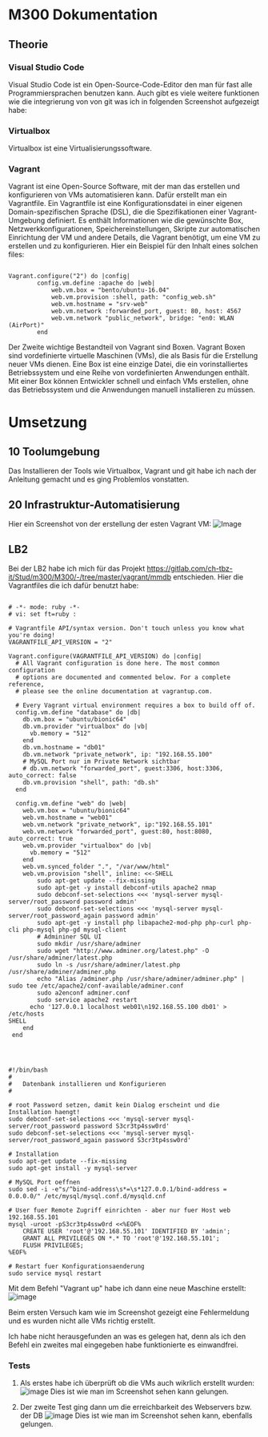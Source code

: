 # M300 Dokumentation

## Theorie

### Visual Studio Code
Visual Studio Code ist ein Open-Source-Code-Editor den man für fast alle Programmiersprachen benutzen kann.
Auch gibt es viele weitere funktionen wie die integrierung von von git was ich in folgenden Screenshot aufgezeigt habe:
  
### Virtualbox
Virtualbox ist eine Virtualisierungssoftware.
### Vagrant
Vagrant ist eine Open-Source Software, mit der man das erstellen und konfigurieren von VMs automatisieren kann.
Dafür erstellt man ein Vagrantfile.
Ein Vagrantfile ist eine Konfigurationsdatei in einer eigenen Domain-spezifischen Sprache (DSL), die die Spezifikationen einer Vagrant-Umgebung definiert. Es enthält Informationen wie die gewünschte Box, Netzwerkkonfigurationen, Speichereinstellungen, Skripte zur automatischen Einrichtung der VM und andere Details, die Vagrant benötigt, um eine VM zu erstellen und zu konfigurieren.
Hier ein Beispiel für den Inhalt eines solchen files:
<pre><code> 
Vagrant.configure("2") do |config|
        config.vm.define :apache do |web|
            web.vm.box = "bento/ubuntu-16.04"
            web.vm.provision :shell, path: "config_web.sh"
            web.vm.hostname = "srv-web"
            web.vm.network :forwarded_port, guest: 80, host: 4567
            web.vm.network "public_network", bridge: "en0: WLAN (AirPort)"
        end
</code></pre>
Der Zweite wichtige Bestandteil von Vagrant sind Boxen.
Vagrant Boxen sind vordefinierte virtuelle Maschinen (VMs), die als Basis für die Erstellung neuer VMs dienen. Eine Box ist eine einzige Datei, die ein vorinstalliertes Betriebssystem und eine Reihe von vordefinierten Anwendungen enthält. Mit einer Box können Entwickler schnell und einfach VMs erstellen, ohne das Betriebssystem und die Anwendungen manuell installieren zu müssen.

# Umsetzung
## 10 Toolumgebung
Das Installieren der Tools wie Virtualbox, Vagrant und git habe ich nach der Anleitung gemacht und es ging Problemlos vonstatten.
## 20 Infrastruktur-Automatisierung 
Hier ein Screenshot von der erstellung der esten Vagrant VM:
![Image](https://github.com/FFW93/M300/blob/main/Bilder/Screenshot%202023-03-06%20151739.png)
## LB2
Bei der LB2 habe ich mich für das Projekt https://gitlab.com/ch-tbz-it/Stud/m300/M300/-/tree/master/vagrant/mmdb entschieden.
Hier die Vagrantfiles die ich dafür benutzt habe:

<pre><code>
# -*- mode: ruby -*-
# vi: set ft=ruby :

# Vagrantfile API/syntax version. Don't touch unless you know what you're doing!
VAGRANTFILE_API_VERSION = "2"

Vagrant.configure(VAGRANTFILE_API_VERSION) do |config|
  # All Vagrant configuration is done here. The most common configuration
  # options are documented and commented below. For a complete reference,
  # please see the online documentation at vagrantup.com.

  # Every Vagrant virtual environment requires a box to build off of.
  config.vm.define "database" do |db|
    db.vm.box = "ubuntu/bionic64"
	db.vm.provider "virtualbox" do |vb|
	  vb.memory = "512"  
	end
    db.vm.hostname = "db01"
    db.vm.network "private_network", ip: "192.168.55.100"
    # MySQL Port nur im Private Network sichtbar
	# db.vm.network "forwarded_port", guest:3306, host:3306, auto_correct: false
  	db.vm.provision "shell", path: "db.sh"
  end
  
  config.vm.define "web" do |web|
    web.vm.box = "ubuntu/bionic64"
    web.vm.hostname = "web01"
    web.vm.network "private_network", ip:"192.168.55.101" 
	web.vm.network "forwarded_port", guest:80, host:8080, auto_correct: true
	web.vm.provider "virtualbox" do |vb|
	  vb.memory = "512"  
	end     
  	web.vm.synced_folder ".", "/var/www/html"  
	web.vm.provision "shell", inline: <<-SHELL
		sudo apt-get update --fix-missing
		sudo apt-get -y install debconf-utils apache2 nmap
		sudo debconf-set-selections <<< 'mysql-server mysql-server/root_password password admin'
		sudo debconf-set-selections <<< 'mysql-server mysql-server/root_password_again password admin'
		sudo apt-get -y install php libapache2-mod-php php-curl php-cli php-mysql php-gd mysql-client  
		# Admininer SQL UI 
		sudo mkdir /usr/share/adminer
		sudo wget "http://www.adminer.org/latest.php" -O /usr/share/adminer/latest.php
		sudo ln -s /usr/share/adminer/latest.php /usr/share/adminer/adminer.php
		echo "Alias /adminer.php /usr/share/adminer/adminer.php" | sudo tee /etc/apache2/conf-available/adminer.conf
		sudo a2enconf adminer.conf 
		sudo service apache2 restart 
	  echo '127.0.0.1 localhost web01\n192.168.55.100 db01' > /etc/hosts
SHELL
	end  
 end

</code></pre>

<pre><code>

#!/bin/bash
#
#	Datenbank installieren und Konfigurieren
#

# root Password setzen, damit kein Dialog erscheint und die Installation haengt!
sudo debconf-set-selections <<< 'mysql-server mysql-server/root_password password S3cr3tp4ssw0rd'
sudo debconf-set-selections <<< 'mysql-server mysql-server/root_password_again password S3cr3tp4ssw0rd'

# Installation
sudo apt-get update --fix-missing
sudo apt-get install -y mysql-server

# MySQL Port oeffnen
sudo sed -i -e"s/^bind-address\s*=\s*127.0.0.1/bind-address = 0.0.0.0/" /etc/mysql/mysql.conf.d/mysqld.cnf

# User fuer Remote Zugriff einrichten - aber nur fuer Host web 192.168.55.101
mysql -uroot -pS3cr3tp4ssw0rd <<%EOF%
	CREATE USER 'root'@'192.168.55.101' IDENTIFIED BY 'admin';
	GRANT ALL PRIVILEGES ON *.* TO 'root'@'192.168.55.101';
	FLUSH PRIVILEGES;
%EOF%

# Restart fuer Konfigurationsaenderung
sudo service mysql restart
</code></pre>

Mit dem Befehl "Vagrant up" habe ich dann eine neue Maschine erstellt:
![image](https://github.com/FFW93/M300/blob/main/Bilder/Screenshot%202023-03-20%20143203.png?raw=true)

Beim ersten Versuch kam wie im Screenshot gezeigt eine Fehlermeldung und es wurden nicht alle VMs richtig erstellt.

Ich habe nicht herausgefunden an was es gelegen hat, denn als ich den Befehl ein zweites mal eingegeben habe funktionierte es einwandfrei.

### Tests

1. Als erstes habe ich überprüft ob die VMs auch wikrlich erstellt wurden:
![image](https://github.com/FFW93/M300/blob/main/Bilder/Screenshot%202023-03-20%201432031.png?raw=true)
Dies ist wie man im Screenshot sehen kann gelungen.

2. Der zweite Test ging dann um die erreichbarkeit des Webservers bzw. der DB
![image](https://github.com/FFW93/M300/blob/main/Bilder/Screenshot%202023-03-20%20151513.png?raw=true)
Dies ist wie man im Screenshot sehen kann, ebenfalls gelungen.
